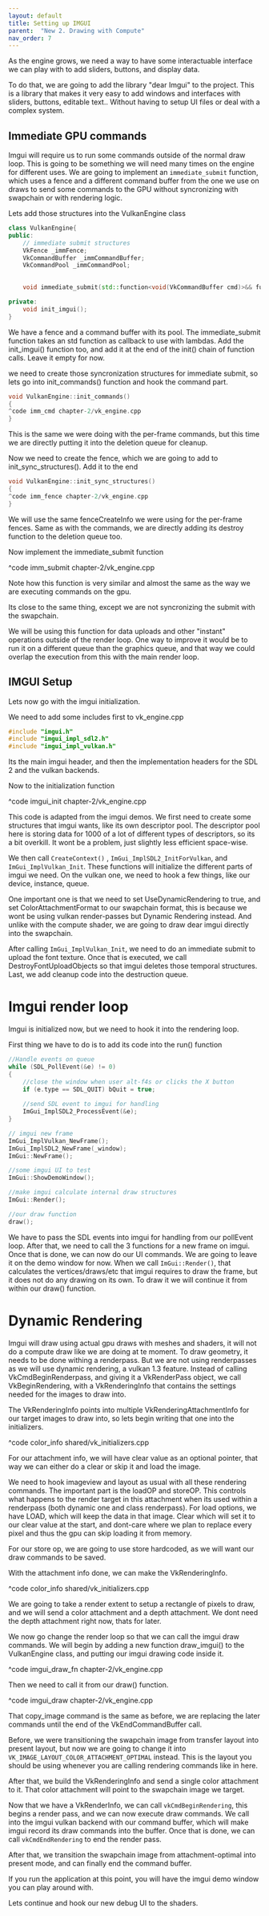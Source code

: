 ```yaml
---
layout: default
title: Setting up IMGUI
parent:  "New 2. Drawing with Compute"
nav_order: 7
---
```


As the engine grows, we need a way to have some interactuable interface we can play with to add sliders, buttons, and display data. 

To do that, we are going to add the library "dear Imgui" to the project. This is a library that makes it very easy to add windows and interfaces with sliders, buttons, editable text.. Without having to setup UI files or deal with a complex system. 


## Immediate GPU commands
Imgui will require us to run some commands outside of the normal draw loop. This is going to be something we will need many times on the engine for different uses. We are going to implement an `immediate_submit` function, which uses a fence and a different command buffer from the one we use on draws to send some commands to the GPU without syncronizing with swapchain or with rendering logic.

Lets add those structures into the VulkanEngine class

```cpp
class VulkanEngine{
public:
    // immediate submit structures
    VkFence _immFence;
    VkCommandBuffer _immCommandBuffer;
    VkCommandPool _immCommandPool;

	
	void immediate_submit(std::function<void(VkCommandBuffer cmd)>&& function);

private:
	void init_imgui();
}
```
We have a fence and a command buffer with its pool. The immediate_submit function takes an std function as callback to use with lambdas. 
Add the init_imgui() function too, and add it at the end of the init() chain of function calls. Leave it empty for now.

we need to create those syncronization structures for immediate submit, so lets go into init_commands() function and hook the command part.

```cpp
void VulkanEngine::init_commands()
{
^code imm_cmd chapter-2/vk_engine.cpp
}
```

This is the same we were doing with the per-frame commands, but this time we are directly putting it into the deletion queue for cleanup.

Now we need to create the fence, which we are going to add to init_sync_structures(). Add it to the end

```cpp
void VulkanEngine::init_sync_structures()
{
^code imm_fence chapter-2/vk_engine.cpp
}
```

We will use the same fenceCreateInfo we were using for the per-frame fences. Same as with the commands, we are directly adding its destroy function to the deletion queue too.

Now implement the immediate_submit function

^code imm_submit chapter-2/vk_engine.cpp

Note how this function is very similar and almost the same as the way we are executing commands on the gpu. 

Its close to the same thing, except we are not syncronizing the submit with the swapchain. 

We will be using this function for data uploads and other "instant" operations outside of the render loop. One way to improve it would be to run it on a different queue than the graphics queue, and that way we could overlap the execution from this with the main render loop. 


## IMGUI Setup
Lets now go with the imgui initialization.

We need to add some includes first to vk_engine.cpp

```cpp
#include "imgui.h"
#include "imgui_impl_sdl2.h"
#include "imgui_impl_vulkan.h"
```

Its the main imgui header, and then the implementation headers for the SDL 2 and the vulkan backends.

Now to the initialization function

^code imgui_init chapter-2/vk_engine.cpp

This code is adapted from the imgui demos. We first need to create some structures that imgui wants, like its own descriptor pool. The descriptor pool here is storing data for 1000 of a lot of different types of descriptors, so its a bit overkill. It wont be a problem, just slightly less efficient space-wise.

We then call `CreateContext()` , `ImGui_ImplSDL2_InitForVulkan`, and `ImGui_ImplVulkan_Init`. These functions will initialize the different parts of imgui we need. 
On the vulkan one, we need to hook a few things, like our device, instance, queue.

One important one is that we need to set UseDynamicRendering to true, and set ColorAttachmentFormat to our swapchain format, this is because we wont be using vulkan render-passes but Dynamic Rendering instead. And unlike with the compute shader, we are going to draw dear imgui directly into the swapchain. 

After calling `ImGui_ImplVulkan_Init`, we need to do an immediate submit to upload the font texture. Once that is executed, we call DestroyFontUploadObjects so that imgui deletes those temporal structures. 
Last, we add cleanup code into the destruction queue.

# Imgui render loop
Imgui is initialized now, but we need to hook it into the rendering loop.

First thing we have to do is to add its code into the run() function

```cpp
//Handle events on queue
while (SDL_PollEvent(&e) != 0)
{
    //close the window when user alt-f4s or clicks the X button			
    if (e.type == SDL_QUIT) bQuit = true;
    
    //send SDL event to imgui for handling
    ImGui_ImplSDL2_ProcessEvent(&e);
}

// imgui new frame
ImGui_ImplVulkan_NewFrame();
ImGui_ImplSDL2_NewFrame(_window);
ImGui::NewFrame();

//some imgui UI to test
ImGui::ShowDemoWindow();

//make imgui calculate internal draw structures
ImGui::Render();

//our draw function
draw();
```

We have to pass the SDL events into imgui for handling from our pollEvent loop.
After that, we need to call the 3 functions for a new frame on imgui. 
Once that is done, we can now do our UI commands. We are going to leave it on the demo window for now. 
When we call `ImGui::Render()`, that calculates the vertices/draws/etc that imgui requires to draw the frame, but it does not do any drawing on its own. To draw it we will continue it from within our draw() function.

# Dynamic Rendering
Imgui will draw using actual gpu draws with meshes and shaders, it will not do a compute draw like we are doing at te moment.
To draw geometry, it needs to be done withing a renderpass. But we are not using renderpasses as we will use dynamic rendering, a vulkan 1.3 feature. Instead of calling VkCmdBeginRenderpass, and giving it a VkRenderPass object, we call VkBeginRendering, with a VkRenderingInfo that contains the settings needed for the images to draw into.

The VkRenderingInfo points into multiple VkRenderingAttachmentInfo for our target images to draw into, so lets begin writing that one into the initializers.

^code color_info shared/vk_initializers.cpp

For our attachment info, we will have clear value as an optional pointer, that way we can either do a clear or skip it and load the image.

We need to hook imageview and layout as usual with all these rendering commands. The important part is the loadOP and storeOP. This controls what happens to the render target in this attachment when its used within a renderpass (both dynamic one and class renderpass). For load options, we have LOAD, which will keep the data in that image. Clear which will set it to our clear value at the start, and dont-care where we plan to replace every pixel and thus the gpu can skip loading it from memory. 

For our store op, we are going to use store hardcoded, as we will want our draw commands to be saved.

With the attachment info done, we can make the VkRenderingInfo.

^code color_info shared/vk_initializers.cpp

We are going to take a render extent to setup a rectangle of pixels to draw, and we will send a color attachment and a depth attachment. We dont need the depth attachment right now, thats for later.

We now go change the render loop so that we can call the imgui draw commands. We will begin by adding a new function draw_imgui() to the VulkanEngine class, and putting our imgui drawing code inside it.

^code imgui_draw_fn chapter-2/vk_engine.cpp

Then we need to call it from our draw() function.

^code imgui_draw chapter-2/vk_engine.cpp

That copy_image command is the same as before, we are replacing the later commands until the end of the VkEndCommandBuffer call.

Before, we were transitioning the swapchain image from transfer layout into present layout, but now we are going to change it into `VK_IMAGE_LAYOUT_COLOR_ATTACHMENT_OPTIMAL` instead. This is the layout you should be using whenever you are calling rendering commands like in here.

After that, we build the VkRenderingInfo and send a single color attachment to it. That color attachment will point to the swapchain image we target.

Now that we have a VkRenderInfo, we can call `vkCmdBeginRendering`, this begins a render pass, and we can now execute draw commands. We call into the imgui vulkan backend with our command buffer, which will make imgui record its draw commands into the buffer. Once that is done, we can call `vkCmdEndRendering` to end the render pass. 

After that, we transition the swapchain image from attachment-optimal into present mode, and can finally end the command buffer.

If you run the application at this point, you will have the imgui demo window you can play around with.

Lets continue and hook our new debug UI to the shaders.


 